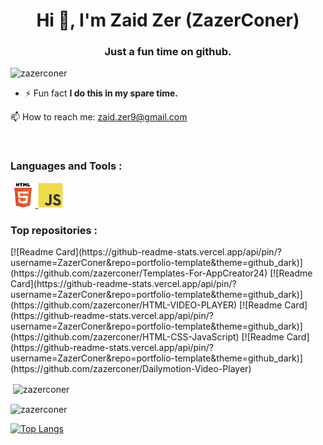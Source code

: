<h1 align="center">Hi 👋, I'm Zaid Zer (ZazerConer)</h1>

<h3 align="center">Just a fun time on github.</h3>

<p align="left"> <img src="https://komarev.com/ghpvc/?username=zazerconer&label=Profile%20views&color=0e75b6&style=flat" alt="zazerconer" /> </p>

- ⚡ Fun fact **I do this in my spare time.**

:mailbox: How to reach me: <a href="mailto:zaid.zer9@gmail.com">zaid.zer9@gmail.com</a>

<br>

<h3 align="left">Languages and Tools :</h3>
<p align="left"> <a href="https://www.w3.org/html/" target="_blank" rel="noreferrer"> <img src="https://raw.githubusercontent.com/devicons/devicon/master/icons/html5/html5-original-wordmark.svg" alt="html5" width="40" height="40"/> </a> <a href="https://developer.mozilla.org/en-US/docs/Web/JavaScript" target="_blank" rel="noreferrer"> <img src="https://raw.githubusercontent.com/devicons/devicon/master/icons/javascript/javascript-original.svg" alt="javascript" width="40" height="40"/> </a> </p>

<h3 align="left">Top repositories :</h3>
[![Readme Card](https://github-readme-stats.vercel.app/api/pin/?username=ZazerConer&repo=portfolio-template&theme=github_dark)](https://github.com/zazerconer/Templates-For-AppCreator24)
[![Readme Card](https://github-readme-stats.vercel.app/api/pin/?username=ZazerConer&repo=portfolio-template&theme=github_dark)](https://github.com/zazerconer/HTML-VIDEO-PLAYER)
[![Readme Card](https://github-readme-stats.vercel.app/api/pin/?username=ZazerConer&repo=portfolio-template&theme=github_dark)](https://github.com/zazerconer/HTML-CSS-JavaScript)
[![Readme Card](https://github-readme-stats.vercel.app/api/pin/?username=ZazerConer&repo=portfolio-template&theme=github_dark)](https://github.com/zazerconer/Dailymotion-Video-Player)



<p>&nbsp;<img align="center" src="https://github-readme-stats.vercel.app/api?username=ZazerConer&show_icons=true&locale=en&theme=github_dark" alt="zazerconer" /></p>

<p><img align="center" src="https://github-readme-streak-stats.herokuapp.com/?user=ZazerConer&theme=github_dark" alt="zazerconer" /></p>

[![Top Langs](https://github-readme-stats.vercel.app/api/top-langs/?username=ZazerConer&theme=github_dark&layout=compact)](https://github.com/ZazerConer/github-readme-stats)
